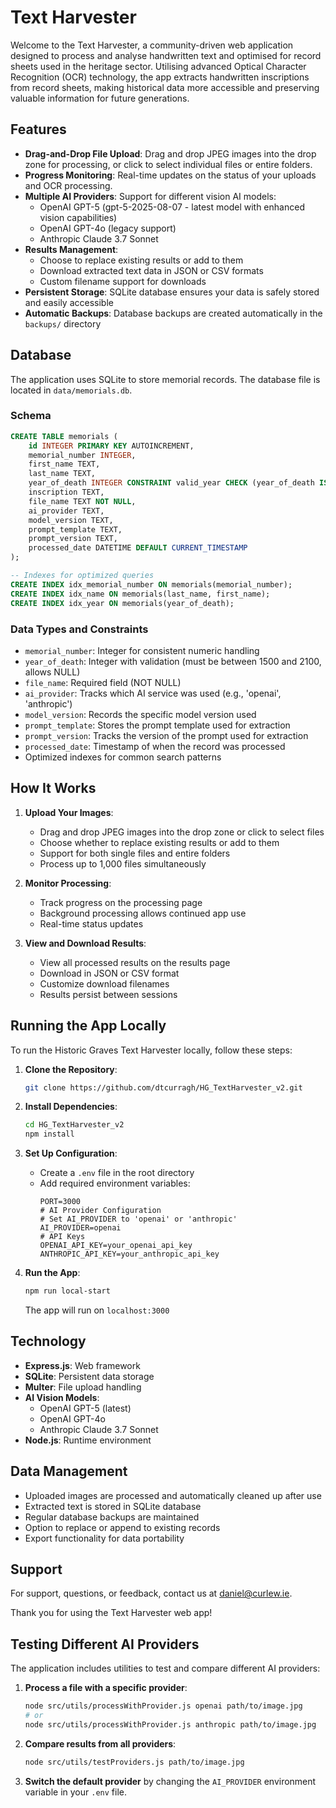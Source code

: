 # Text Harvester

Welcome to the Text Harvester, a community-driven web application designed to process and analyse handwritten text and optimised for record sheets used in the heritage sector. Utilising advanced Optical Character Recognition (OCR) technology, the app extracts handwritten inscriptions from record sheets, making historical data more accessible and preserving valuable information for future generations.

## Features

- **Drag-and-Drop File Upload**: Drag and drop JPEG images into the drop zone for processing, or click to select individual files or entire folders.
- **Progress Monitoring**: Real-time updates on the status of your uploads and OCR processing.
- **Multiple AI Providers**: Support for different vision AI models:
  - OpenAI GPT-5 (gpt-5-2025-08-07 - latest model with enhanced vision capabilities)
  - OpenAI GPT-4o (legacy support)
  - Anthropic Claude 3.7 Sonnet
- **Results Management**: 
  - Choose to replace existing results or add to them
  - Download extracted text data in JSON or CSV formats
  - Custom filename support for downloads
- **Persistent Storage**: SQLite database ensures your data is safely stored and easily accessible
- **Automatic Backups**: Database backups are created automatically in the `backups/` directory

## Database

The application uses SQLite to store memorial records. The database file is located in `data/memorials.db`.

### Schema
```sql
CREATE TABLE memorials (
    id INTEGER PRIMARY KEY AUTOINCREMENT,
    memorial_number INTEGER,
    first_name TEXT,
    last_name TEXT,
    year_of_death INTEGER CONSTRAINT valid_year CHECK (year_of_death IS NULL OR (year_of_death > 1500 AND year_of_death <= 2100 AND typeof(year_of_death) = 'integer')),
    inscription TEXT,
    file_name TEXT NOT NULL,
    ai_provider TEXT,
    model_version TEXT,
    prompt_template TEXT,
    prompt_version TEXT,
    processed_date DATETIME DEFAULT CURRENT_TIMESTAMP
);

-- Indexes for optimized queries
CREATE INDEX idx_memorial_number ON memorials(memorial_number);
CREATE INDEX idx_name ON memorials(last_name, first_name);
CREATE INDEX idx_year ON memorials(year_of_death);
```

### Data Types and Constraints
- `memorial_number`: Integer for consistent numeric handling
- `year_of_death`: Integer with validation (must be between 1500 and 2100, allows NULL)
- `file_name`: Required field (NOT NULL)
- `ai_provider`: Tracks which AI service was used (e.g., 'openai', 'anthropic')
- `model_version`: Records the specific model version used
- `prompt_template`: Stores the prompt template used for extraction
- `prompt_version`: Tracks the version of the prompt used for extraction
- `processed_date`: Timestamp of when the record was processed
- Optimized indexes for common search patterns

## How It Works

1. **Upload Your Images**:
   - Drag and drop JPEG images into the drop zone or click to select files
   - Choose whether to replace existing results or add to them
   - Support for both single files and entire folders
   - Process up to 1,000 files simultaneously

2. **Monitor Processing**:
   - Track progress on the processing page
   - Background processing allows continued app use
   - Real-time status updates

3. **View and Download Results**:
   - View all processed results on the results page
   - Download in JSON or CSV format
   - Customize download filenames
   - Results persist between sessions

## Running the App Locally

To run the Historic Graves Text Harvester locally, follow these steps:

1. **Clone the Repository**:
   ```sh
   git clone https://github.com/dtcurragh/HG_TextHarvester_v2.git
   ```

2. **Install Dependencies**:
   ```sh
   cd HG_TextHarvester_v2
   npm install
   ```

3. **Set Up Configuration**:
   - Create a `.env` file in the root directory
   - Add required environment variables:
     ```
     PORT=3000
     # AI Provider Configuration
     # Set AI_PROVIDER to 'openai' or 'anthropic'
     AI_PROVIDER=openai
     # API Keys
     OPENAI_API_KEY=your_openai_api_key
     ANTHROPIC_API_KEY=your_anthropic_api_key
     ```

4. **Run the App**:
   ```sh
   npm run local-start
   ```
   The app will run on `localhost:3000`

## Technology

- **Express.js**: Web framework
- **SQLite**: Persistent data storage
- **Multer**: File upload handling
- **AI Vision Models**: 
  - OpenAI GPT-5 (latest)
  - OpenAI GPT-4o
  - Anthropic Claude 3.7 Sonnet
- **Node.js**: Runtime environment

## Data Management

- Uploaded images are processed and automatically cleaned up after use
- Extracted text is stored in SQLite database
- Regular database backups are maintained
- Option to replace or append to existing records
- Export functionality for data portability

## Support

For support, questions, or feedback, contact us at [daniel@curlew.ie](daniel@curlew.ie).

Thank you for using the Text Harvester web app!

## Testing Different AI Providers

The application includes utilities to test and compare different AI providers:

1. **Process a file with a specific provider**:
   ```sh
   node src/utils/processWithProvider.js openai path/to/image.jpg
   # or
   node src/utils/processWithProvider.js anthropic path/to/image.jpg
   ```

2. **Compare results from all providers**:
   ```sh
   node src/utils/testProviders.js path/to/image.jpg
   ```

3. **Switch the default provider** by changing the `AI_PROVIDER` environment variable in your `.env` file.
